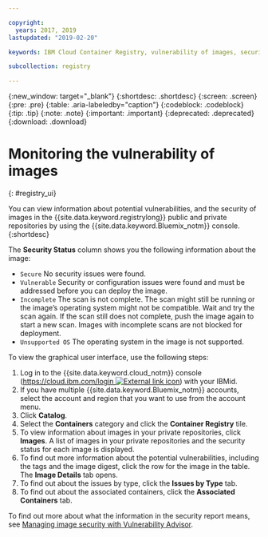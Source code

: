 ```yaml
---

copyright:
  years: 2017, 2019
lastupdated: "2019-02-20"

keywords: IBM Cloud Container Registry, vulnerability of images, security of images, security issues

subcollection: registry

---
```


{:new_window: target="_blank"}
{:shortdesc: .shortdesc}
{:screen: .screen}
{:pre: .pre}
{:table: .aria-labeledby="caption"}
{:codeblock: .codeblock}
{:tip: .tip}
{:note: .note}
{:important: .important}
{:deprecated: .deprecated}
{:download: .download}

# Monitoring the vulnerability of images
{: #registry_ui}

You can view information about potential vulnerabilities, and the security of images in the {{site.data.keyword.registrylong}} public and private repositories by using the {{site.data.keyword.Bluemix_notm}} console.
{:shortdesc}

The **Security Status** column shows you the following information about the image:

- `Secure` No security issues were found.
- `Vulnerable` Security or configuration issues were found and must be addressed before you can deploy the image.
- `Incomplete` The scan is not complete. The scan might still be running or the image’s operating system might not be compatible. Wait and try the scan again. If the scan still does not complete, push the image again to start a new scan. Images with incomplete scans are not blocked for deployment.
- `Unsupported OS` The operating system in the image is not supported.

To view the graphical user interface, use the following steps:

1. Log in to the {{site.data.keyword.cloud_notm}} console ([https://cloud.ibm.com/login ![External link icon](../../icons/launch-glyph.svg "External link icon")](https://cloud.ibm.com/login)) with your IBMid.
2. If you have multiple {{site.data.keyword.Bluemix_notm}} accounts, select the account and region that you want to use from the account menu.
3. Click **Catalog**.
4. Select the **Containers** category and click the **Container Registry** tile.
5. To view information about images in your private repositories, click **Images**. A list of images in your private repositories and the security status for each image is displayed.
6. To find out more information about the potential vulnerabilities, including the tags and the image digest, click the row for the image in the table. The **Image Details** tab opens.
7. To find out about the issues by type, click the **Issues by Type** tab.
8. To find out about the associated containers, click the **Associated Containers** tab.

To find out more about what the information in the security report means, see [Managing image security with Vulnerability Advisor](/docs/services/va/va_index.html).
